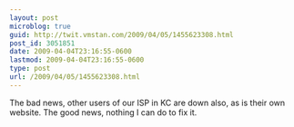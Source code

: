 ```yaml
---
layout: post
microblog: true
guid: http://twit.vmstan.com/2009/04/05/1455623308.html
post_id: 3051851
date: 2009-04-04T23:16:55-0600
lastmod: 2009-04-04T23:16:55-0600
type: post
url: /2009/04/05/1455623308.html
---
```

The bad news, other users of our ISP in KC are down also, as is their own website. The good news, nothing I can do to fix it.
